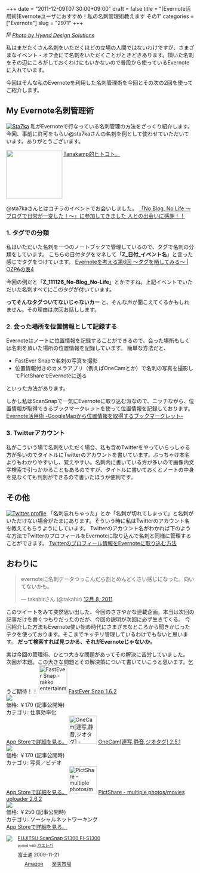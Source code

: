 +++
date = "2011-12-09T07:30:00+09:00"
draft = false
title = "[Evernote活用術]Evernoteユーザにおすすめ！私の名刺管理術教えます その1"
categories = ["Evernote"]
slug = "2971"
+++

<p><a rel="nofollow" target="_blank" href="http://www.flickr.com/photos/hyendesign/6473270429/" title=" by , on Flickr"><img src="http://farm8.staticflickr.com/7006/6473270429_298208dd33.jpg" alt="">
</a><br/><cite class="flickr_photographer"><img src="http://farm4.static.flickr.com/3329/favicons/72157601614001242_7730.png" width="16" height="16" alt="flickr.com" class="favicon"><a rel="nofollow" target="_blank" href="http://www.flickr.com/photos/hyendesign/">Photo by Hyend Design Solutions</a></cite></p>
私はまだたくさん名刺をいただくほどの立場の人間ではないわけですが、さまざまなイベント・オフ会にて名刺をいただくことがときどきあります。頂いた名刺をその辺にころがしておくわけにもいかないので普段から使っているEvernoteに入れています。

今回はそんな私のEvernoteを利用した名刺管理術を今回とその次の2回を使ってご紹介します。<!--more--><h2>My Evernote名刺管理術</h2>
<a href="http://knk-n.com.s3-website-ap-northeast-1.amazonaws.com/images/2011/12/sta7ka.jpg" title="Sta7ka"><img src="http://knk-n.com.s3-website-ap-northeast-1.amazonaws.com/images/2011/12/sta7ka.jpg" alt="Sta7ka" title="sta7ka.jpg" /></a>
私がEvernoteで行なっている名刺管理の方法をざっくり紹介します。
今回、事前に許可をもらい@sta7kaさんの名刺を例として使わせていただいています。ありがとうございます。
<table width="100%"><a href="http://blog.tanakamp.com/" target="_blank"><img class="alignleft" align="left" border="0" src="http://capture.heartrails.com/150x130/shadow?http://blog.tanakamp.com/" alt="" width="150" height="130" /></a><a href="http://blog.tanakamp.com/" target="_blank">Tanakamp的ヒトコト。</a><a href="http://b.hatena.ne.jp/entry/http://blog.tanakamp.com/" target="_blank"><img border="0" src="http://b.hatena.ne.jp/entry/image/http://blog.tanakamp.com/" alt="" /></a></table>

@sta7kaさんとはコチラのイベントでお会いしました。
<a href="http://knk-n.com/2011/11/27/noblognolife/" target="_blank">「No Blog, No Life 〜ブログで日常が一変した！〜」に参加してきました 人との出会いに感謝！！</a><a href="http://b.hatena.ne.jp/entry/http://knk-n.com/2011/11/27/noblognolife/" target="_blank"><img src="http://b.hatena.ne.jp/entry/image/http://knk-n.com/2011/11/27/noblognolife/" alt="" /></a>


<h3>1. タグでの分類</h3>
私はいただいた名刺を一つのノートブックで管理しているので、タグで名刺の分類をしています。
こちらの日付タグをマネして「<strong>Z_日付_イベント名</strong>」と言った感じでタグをつけています。
<a href="http://ozpa-h4.com/2010/11/18/evn06/" target="_blank">Evernoteを考える第6回 〜タグを晒してみる〜 | OZPAの表4</a><a href="http://b.hatena.ne.jp/entry/http://ozpa-h4.com/2010/11/18/evn06/" target="_blank"><img src="http://b.hatena.ne.jp/entry/image/http://ozpa-h4.com/2010/11/18/evn06/" alt="" /></a>

今回の例だと「<strong>Z_111126_No-Blog_No-Life</strong>」とかですね。上記イベントでいただいた名刺すべてにこのタグが付いています。

<strong>ってそんなタグついてないじゃないカー</strong>
と、そんな声が聞こえてくるかもしれません。その理由は次回お話しします。
<h3>2. 会った場所を位置情報として記録する</h3>
Evernoteはノートに位置情報を記録することができるので、会った場所もしくは名刺を頂いた場所の位置情報を記録しています。
簡単な方法だと、
<ul>
<li>FastEver Snapで名刺の写真を撮影</li>
<li>位置情報付きのカメラアプリ（例えばOneCamとか）で名刺の写真を撮影してPictShareでEvernoteに送る</li>
</ul>
といった方法があります。

しかし私はScanSnapで一気にEvernoteに取り込む派なので、ニッチながら、位置情報が取得できるブックマークレットを使って位置情報を記録しております。
<a href="http://knk-n.com/2011/03/23/evernote-googlemap/" target="_blank">Evernote活用術 -GoogleMapから位置情報を取得するブックマークレット-</a><a href="http://b.hatena.ne.jp/entry/http://knk-n.com/2011/03/23/evernote-googlemap/" target="_blank"><img src="http://b.hatena.ne.jp/entry/image/http://knk-n.com/2011/03/23/evernote-googlemap/" alt="" /></a>

<h3>3. Twitterアカウント</h3>
私がこういう場で名刺をいただく場合、私も含めTwitterをやっていらっしゃる方が多いのでタイトルにTwitterのアカウントを書いています。ぶっちゃけ本名よりもわかりやすいし、覚えやすい。名刺内に書いている方が多いので画像内文字検索で引っかかることもあるのですが、タイトルに書いておくとノートの中身を見なくても判別ができるので書いたほうが便利です。

<h2>その他</h2>
<a href="http://knk-n.com.s3-website-ap-northeast-1.amazonaws.com/images/2011/12/twitter_profile.jpg" title="Twitter profile"><img src="http://knk-n.com.s3-website-ap-northeast-1.amazonaws.com/images/2011/12/twitter_profile.jpg" alt="Twitter profile" title="twitter_profile.jpg" /></a>
「名刺忘れちゃった」とか「名刺が切れてしまって」と名刺がいただけない場合がたまにあります。そういう時に私はTwitterのアカウント名を教えてもらうようにしています。
Twitterのアカウント名がわかれば下のような方法でTwitterのプロフィールをEvernoteに取り込んで名刺と同様に管理することができます。
<a href="http://knk-n.com/2011/05/08/twitter%E3%81%AE%E3%83%97%E3%83%AD%E3%83%95%E3%82%A3%E3%83%BC%E3%83%AB%E6%83%85%E5%A0%B1%E3%82%92evernote%E3%81%AB%E5%8F%96%E3%82%8A%E8%BE%BC%E3%82%80%E6%96%B9%E6%B3%95/" target="_blank">Twitterのプロフィール情報をEvernoteに取り込む方法</a><a href="http://b.hatena.ne.jp/entry/http://knk-n.com/2011/05/08/twitter%E3%81%AE%E3%83%97%E3%83%AD%E3%83%95%E3%82%A3%E3%83%BC%E3%83%AB%E6%83%85%E5%A0%B1%E3%82%92evernote%E3%81%AB%E5%8F%96%E3%82%8A%E8%BE%BC%E3%82%80%E6%96%B9%E6%B3%95/" target="_blank"><img src="http://b.hatena.ne.jp/entry/image/http://knk-n.com/2011/05/08/twitter%E3%81%AE%E3%83%97%E3%83%AD%E3%83%95%E3%82%A3%E3%83%BC%E3%83%AB%E6%83%85%E5%A0%B1%E3%82%92evernote%E3%81%AB%E5%8F%96%E3%82%8A%E8%BE%BC%E3%82%80%E6%96%B9%E6%B3%95/" alt="" /></a>

<h2>おわりに</h2>

<blockquote class="twitter-tweet" lang="ja"><p>evernoteに名刺データつっこんだら割とめんどくさい感じになった。向いてないかも。</p>&mdash; takahirさん (@takahir) <a href="https://twitter.com/takahir/status/144747190223507457" data-datetime="2011-12-08T11:56:34+00:00">12月 8, 2011</a></blockquote>

このツイートをみて突然思い出した、今回のささやかな連載企画。本当は次回の記事だけを書くつもりだったのだが、今回の説明が次回に必ず生きてくる。
今回紹介した方法もEvernote使い始め時代にさまざまなところから聞きかじったテクを使っております。そこまでキッチリ管理しているわけでもないと思います。
<strong>だって検索すれば見つかる、それがEvernoteじゃないか。</strong>

実は今回の管理術、ひとつ大きな問題があってその解決に苦労していました。
次回が本題。この大きな問題とその解決策について書いていこうと思います。乞うご期待！！
<a href="http://itunes.apple.com/jp/app/fastever-snap/id386955086?mt=8&uo=4" target="new"><img class="appstorehelper_appicn" width="75" height="75" src="http://a5.mzstatic.com/us/r1000/095/Purple/c0/e1/66/mzl.qthcehjx.png" alt="FastEver Snap - rakko entertainment"></a>
<a href="http://itunes.apple.com/jp/app/fastever-snap/id386955086?mt=8&uo=4" target="new">FastEver Snap 1.6.2</a><br>
<a href="http://itunes.apple.com/jp/app/fastever-snap/id386955086?mt=8&uo=4" target="itunes_store"><img class="appstorehelper_icn" src="http://ax.phobos.apple.com.edgesuite.net/ja_jp/images/web/linkmaker/badge_appstore-sm.gif" ></a><br>
価格: &#65509;170 (記事公開時)<br>
カテゴリ: 仕事効率化<br>
<a href="http://itunes.apple.com/jp/app/fastever-snap/id386955086?mt=8&uo=4" target="new">App Storeで詳細を見る。</a>
<a href="http://itunes.apple.com/jp/app//id422845617?mt=8&uo=4" target="new"><img class="appstorehelper_appicn" width="75" height="75" src="http://a3.mzstatic.com/us/r1000/084/Purple/f7/ee/21/mzl.abglnukj.png" alt="OneCam[連写,静音,ジオタグ] - Walker Software"></a>
<a href="http://itunes.apple.com/jp/app//id422845617?mt=8&uo=4" target="new">OneCam[連写,静音,ジオタグ] 2.5.1</a><br>
<a href="http://itunes.apple.com/jp/app//id422845617?mt=8&uo=4" target="itunes_store"><img class="appstorehelper_icn" src="http://ax.phobos.apple.com.edgesuite.net/ja_jp/images/web/linkmaker/badge_appstore-sm.gif" ></a><br>
価格: &#65509;170 (記事公開時)<br>
カテゴリ: 写真／ビデオ<br>
<a href="http://itunes.apple.com/jp/app//id422845617?mt=8&uo=4" target="new">App Storeで詳細を見る。</a>
<a href="http://itunes.apple.com/jp/app/pictshare-multiple-photos/id390945637?mt=8&uo=4" target="new"><img class="appstorehelper_appicn" width="75" height="75" src="http://a1.mzstatic.com/us/r1000/088/Purple/c9/71/8d/mzl.mbjjlpfj.jpg" alt="PictShare - multiple photos/movies uploader - itok"></a>
<a href="http://itunes.apple.com/jp/app/pictshare-multiple-photos/id390945637?mt=8&uo=4" target="new">PictShare - multiple photos/movies uploader 2.6.2</a><br>
<a href="http://itunes.apple.com/jp/app/pictshare-multiple-photos/id390945637?mt=8&uo=4" target="itunes_store"><img class="appstorehelper_icn" src="http://ax.phobos.apple.com.edgesuite.net/ja_jp/images/web/linkmaker/badge_appstore-sm.gif" ></a><br>
価格: &#65509;250 (記事公開時)<br>
カテゴリ: ソーシャルネットワーキング<br>
<a href="http://itunes.apple.com/jp/app/pictshare-multiple-photos/id390945637?mt=8&uo=4" target="new">App Storeで詳細を見る。</a>
<div class="kaerebalink-box" style="text-align:left;padding-bottom:20px;font-size:small;/zoom: 1;overflow: hidden;"><div class="kaerebalink-image" style="float:left;margin:0 15px 10px 0;"><a href="http://www.amazon.co.jp/exec/obidos/ASIN/B002X492PK/knkn-22/ref=nosim/" rel="nofollow" target="_blank"><img src="http://ecx.images-amazon.com/images/I/312CXhUFZEL._SL160_.jpg" style="border: none;" /></a></div><div class="kaerebalink-info" style="line-height:120%;/zoom: 1;overflow: hidden;"><div class="kaerebalink-name" style="margin-bottom:10px;line-height:120%"><a href="http://www.amazon.co.jp/exec/obidos/ASIN/B002X492PK/knkn-22/ref=nosim/" rel="nofollow" target="_blank">FUJITSU ScanSnap S1300 FI-S1300</a><div class="kaerebalink-powered-date" style="font-size:8pt;margin-top:5px;font-family:verdana;line-height:120%">posted with <a href="http://kaereba.com" target="_blank">カエレバ</a></div></div><div class="kaerebalink-detail" style="margin-bottom:5px;"> 富士通 2009-11-21    </div><div class="kaerebalink-link1" style="margin-top:10px;"><div class="shoplinkamazon" style="display:inline;margin-right:5px;background: url('http://img.yomereba.com/kl.gif') 0 0 no-repeat;padding: 2px 0 2px 18px;white-space: nowrap;"><a href="http://www.amazon.co.jp/exec/obidos/external-search/?mode=blended&keyword=S1300%20FI-S1300&tag=knkn-22" rel="nofollow" target="_blank" title="アマゾン" >Amazon</a></div><div class="shoplinkrakuten" style="display:inline;margin-right:5px;background: url('http://img.yomereba.com/kl.gif') 0 -50px no-repeat;padding: 2px 0 2px 18px;white-space: nowrap;"><a href="http://pt.afl.rakuten.co.jp/c/0dde77ec.b168ef29/?url=http%3A%2F%2Fsearch.rakuten.co.jp%2Fsearch%2Fmall%2FS1300%2520FI-S1300%2F-%2Ff.1-p.1-s.1-sf.0-st.A-v.2%3Fx%3D0" rel="nofollow" target="_blank" title="楽天市場" >楽天市場</a></div></div></div></div>
